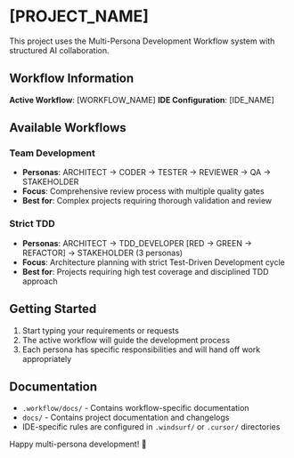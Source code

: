# [PROJECT_NAME]

This project uses the Multi-Persona Development Workflow system with structured AI collaboration.

## Workflow Information

**Active Workflow**: [WORKFLOW_NAME]
**IDE Configuration**: [IDE_NAME]

## Available Workflows

### Team Development
- **Personas**: ARCHITECT → CODER → TESTER → REVIEWER → QA → STAKEHOLDER
- **Focus**: Comprehensive review process with multiple quality gates
- **Best for**: Complex projects requiring thorough validation and review

### Strict TDD
- **Personas**: ARCHITECT → TDD_DEVELOPER [RED → GREEN → REFACTOR] → STAKEHOLDER (3 personas)
- **Focus**: Architecture planning with strict Test-Driven Development cycle
- **Best for**: Projects requiring high test coverage and disciplined TDD approach

## Getting Started

1. Start typing your requirements or requests
2. The active workflow will guide the development process
3. Each persona has specific responsibilities and will hand off work appropriately

## Documentation

- `.workflow/docs/` - Contains workflow-specific documentation
- `docs/` - Contains project documentation and changelogs
- IDE-specific rules are configured in `.windsurf/` or `.cursor/` directories

Happy multi-persona development! 🚀
